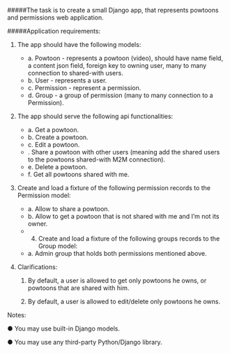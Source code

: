 
#####The task is to create a small Django app, that represents powtoons and permissions web application.

#####Application requirements:

1. The app should have the following models:
    * a. Powtoon - represents a powtoon (video), should have name field, a
    content json field, foreign key to owning user, many to many connection to
    shared-with users.
    * b. User - represents a user.
    * c. Permission - represent a permission.
    * d. Group - a group of permission (many to many connection to a
    Permission).

2. The app should serve the following api functionalities:
    * a. Get a powtoon.
    * b. Create a powtoon.
    * c. Edit a powtoon.
    * . Share a powtoon with other users (meaning add the shared users to the
    powtoons shared-with M2M connection).
    * e. Delete a powtoon.
    * f. Get all powtoons shared with me.

3. Create and load a fixture of the following permission records to the Permission
model:
    * a. Allow to share a powtoon.
    * b. Allow to get a powtoon that is not shared with me and I’m not its owner.
    * 4. Create and load a fixture of the following groups records to the Group model:
    * a. Admin group that holds both permissions mentioned above.

5. Clarifications:
    1. By default, a user is allowed to get only powtoons he owns, or powtoons
    that are shared with him.
    
    2. By default, a user is allowed to edit/delete only powtoons he owns.

Notes:

● You may use built-in Django models.

● You may use any third-party Python/Django library.